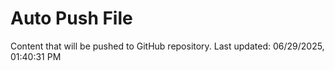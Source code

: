 # Auto Push File

Content that will be pushed to GitHub repository.
Last updated: 06/29/2025, 01:40:31 PM